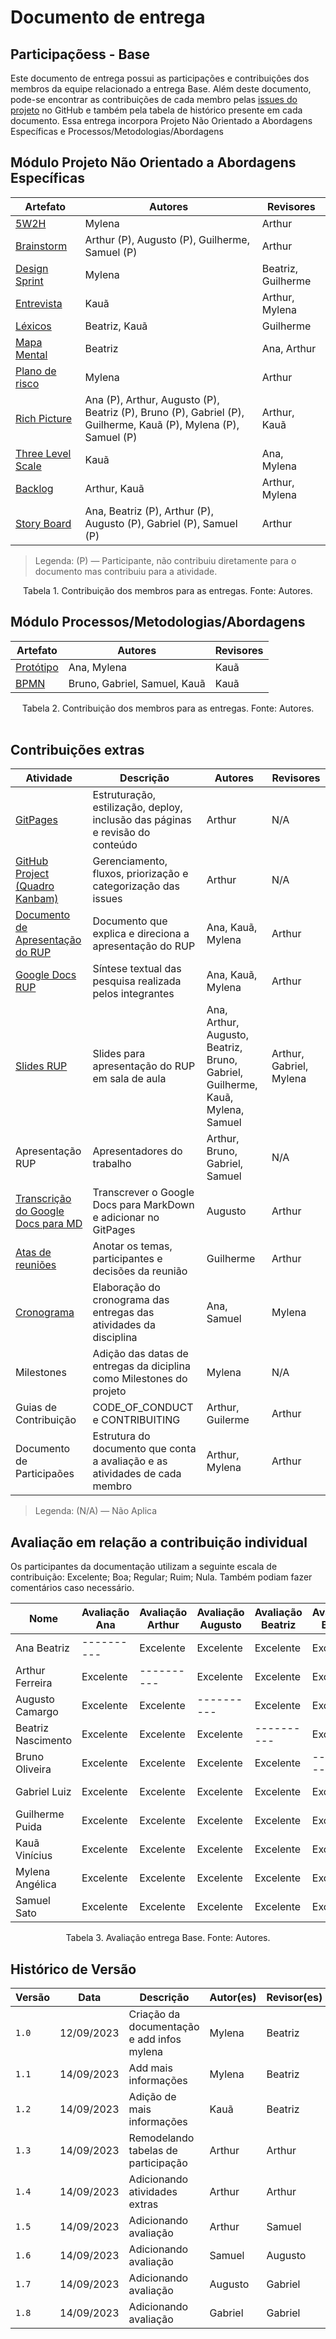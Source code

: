 # Documento de entrega
## Participaçõess - Base

Este documento de entrega possui as participações e contribuiçôes dos membros da equipe relacionado a entrega Base. Além deste documento, pode-se encontrar as contribuições de cada membro pelas [issues do projeto](https://github.com/UnBArqDsw2023-2/2023.2_G1_ProjetoAmazon/issues) no GitHub e também pela tabela de histórico presente em cada documento.
Essa entrega incorpora Projeto Não Orientado a Abordagens Específicas e Processos/Metodologias/Abordagens

## Módulo Projeto Não Orientado a Abordagens Específicas
                                                                                                                                                                                                             

| Artefato                                    | Autores                                                                                                        | Revisores          |
| ------------------------------------------- | -------------------------------------------------------------------------------------------------------------- | ------------------ |
| [ 5W2H              ](./5W2H.md)            | Mylena                                                                                                         | Arthur             |
| [ Brainstorm        ](./Brainstorm.md)      | Arthur (P), Augusto (P), Guilherme, Samuel (P)                                                                 | Arthur             |
| [ Design Sprint     ](./DesignSprint.md)    | Mylena                                                                                                         | Beatriz, Guilherme |
| [ Entrevista        ](./Entrevista.md)      | Kauã                                                                                                           | Arthur, Mylena     |
| [ Léxicos           ](./Lexicos.md)         | Beatriz, Kauã                                                                                                  | Guilherme          |
| [ Mapa Mental       ](./MapaMental.md)      | Beatriz                                                                                                        | Ana, Arthur        |
| [ Plano de risco    ](./PlanoDeRisco.md)    | Mylena                                                                                                         | Arthur             |
| [ Rich Picture      ](./RichPicture.md)     | Ana (P), Arthur, Augusto (P), Beatriz (P), Bruno (P), Gabriel (P), Guilherme, Kauã (P), Mylena (P), Samuel (P) | Arthur, Kauã       |
| [ Three Level Scale ](./ThreeLevelScale.md) | Kauã                                                                                                           | Ana, Mylena        |
| [ Backlog           ](./Backlog.md)         | Arthur, Kauã                                                                                                   | Arthur, Mylena     |
| [ Story Board       ](./StoryBoard.md)      | Ana, Beatriz (P), Arthur (P), Augusto (P), Gabriel (P), Samuel (P)                                             | Arthur             |


> Legenda: (P) — Participante, não contribuiu diretamente para o documento mas contribuiu para a atividade.

<div style="text-align: center"> Tabela 1. Contribuição dos membros para as entregas. Fonte: Autores.</div>

## Módulo Processos/Metodologias/Abordagens

| Artefato                      | Autores                      | Revisores |
| ----------------------------- | ---------------------------- | --------- |
| [ Protótipo ](./Prototipo.md) | Ana, Mylena                  | Kauã      |
| [ BPMN      ](./BPMN.md)      | Bruno, Gabriel, Samuel, Kauã | Kauã      |


<div style="text-align: center"> Tabela 2. Contribuição dos membros para as entregas. Fonte: Autores.</div>

<br>

## Contribuições extras


| Atividade                                                                                               | Descrição                                                                     | Autores                                                                        | Revisores               |
| ------------------------------------------------------------------------------------------------------- | ----------------------------------------------------------------------------- | ------------------------------------------------------------------------------ | ----------------------- |
| [GitPages](https://unbarqdsw2023-2.github.io/2023.2_G1_ProjetoAmazon/#/)                                | Estruturação, estilização, deploy, inclusão das páginas e revisão do conteúdo | Arthur                                                                         | N/A                     |
| [GitHub Project (Quadro Kanbam)](https://github.com/orgs/UnBArqDsw2023-2/projects/2)                    | Gerenciamento, fluxos, priorização e categorização das issues                 | Arthur                                                                         | N/A                     |
| [Documento de Apresentação do RUP]()                                                                    | Documento que explica e direciona a apresentação do RUP                       | Ana, Kauã, Mylena                                                              | Arthur                  |
| [Google Docs RUP](https://docs.google.com/document/d/1JKrZK77hXOA8olZkNdqgG7gZljvmrLTrt8K7ScQ5tcs/edit) | Síntese textual das pesquisa realizada pelos integrantes                      | Ana, Kauã, Mylena                                                              | Arthur                  |
| [Slides RUP](https://docs.google.com/presentation/d/1bJQFMV55_rknSizGZXFFOeizraJ5JTLCCiHJI_PCbts/edit#) | Slides para apresentação do RUP em sala de aula                               | Ana, Arthur, Augusto, Beatriz, Bruno, Gabriel, Guilherme, Kauã, Mylena, Samuel | Arthur, Gabriel, Mylena |
| Apresentação RUP                                                                                        | Apresentadores do trabalho                                                    | Arthur, Bruno, Gabriel, Samuel                                                 | N/A                     |
| [Transcrição do Google Docs para MD](./SinteseDoConteudo.md)                                            | Transcrever o Google Docs para MarkDown e adicionar no GitPages               | Augusto                                                                        | Arthur                  |
| [Atas de reuniões](../reunioes.md)                                                                      | Anotar os temas, participantes e decisões da reunião                          | Guilherme                                                                      | Arthur                  |
| [Cronograma](../cronograma.md)                                                                          | Elaboração do cronograma das entregas das atividades da disciplina            | Ana, Samuel                                                                    | Mylena                  |
| Milestones                                                                                              | Adição das datas de entregas da diciplina como Milestones do projeto          | Mylena                                                                         | N/A                     |
| Guias de Contribuição                                                                                   | CODE_OF_CONDUCT e CONTRIBUITING                                               | Arthur, Guilerme                                                               | Arthur                  |
| Documento de Participaões                                                                               | Estrutura do documento que conta a avaliação e as atividades de cada membro   | Arthur, Mylena                                                                 | Arthur                  |

> Legenda: (N/A) — Não Aplica

## Avaliação em relação a contribuição individual
Os participantes da documentação utilizam a seguinte escala de contribuição: Excelente; Boa; Regular; Ruim; Nula. 
Também podiam fazer comentários caso necessário.

| Nome               | Avaliação Ana | Avaliação Arthur | Avaliação Augusto | Avaliação Beatriz | Avaliação Bruno | Avaliação Gabriel | Avaliação Guilherme | Avaliação Kauã | Avaliação Mylena | Avaliação Samuel |
| ------------------ | ------------- | ---------------- | ----------------- | ----------------- | --------------- | ----------------- | ------------------- | -------------- | ---------------- | ---------------- |
| Ana Beatriz        | ----------    | Excelente        | Excelente         | Excelente         | Excelente       | Excelente         | Excelente           | Excelente      | Excelente        | Excelente        |
| Arthur Ferreira    | Excelente     | ----------       | Excelente         | Excelente         | Excelente       | Excelente         | Excelente           | Excelente      | Excelente        | Excelente        |
| Augusto Camargo    | Excelente     | Excelente        | ----------        | Excelente         | Excelente       | Excelente         | Excelente           | Excelente      | Excelente        | Excelente        |
| Beatriz Nascimento | Excelente     | Excelente        | Excelente         | ----------        | Excelente       | Excelente         | Excelente           | Excelente      | Excelente        | Excelente        |
| Bruno Oliveira     | Excelente     | Excelente        | Excelente         | Excelente         | ----------      | Excelente         | Excelente           | Excelente      | Excelente        | Excelente        |
| Gabriel Luiz       | Excelente     | Excelente        | Excelente         | Excelente         | Excelente       | ----------        | Excelente           | Excelente      | Excelente        | Excelente        |
| Guilherme Puida    | Excelente     | Excelente        | Excelente         | Excelente         | Excelente       | Excelente         | ----------          | Excelente      | Excelente        | Excelente        |
| Kauã Vinícius      | Excelente     | Excelente        | Excelente         | Excelente         | Excelente       | Excelente         | Excelente           | ----------     | Excelente        | Excelente        |
| Mylena Angélica    | Excelente     | Excelente        | Excelente         | Excelente         | Excelente       | Excelente         | Excelente           | Excelente      | ----------       | Excelente        |
| Samuel Sato        | Excelente     | Excelente        | Excelente         | Excelente         | Excelente       | Excelente         | Excelente           | Excelente      | Excelente        | ----------       |

<div style="text-align: center"> Tabela 3. Avaliação entrega Base. Fonte: Autores.</div>


## Histórico de Versão

| Versão | Data       | Descrição                                  | Autor(es) | Revisor(es) |
| ------ | ---------- | ------------------------------------------ | --------- | ----------- |
| `1.0`  | 12/09/2023 | Criação da documentação e add infos mylena | Mylena    | Beatriz     |
| `1.1`  | 14/09/2023 | Add mais informações                       | Mylena    | Beatriz     |
| `1.2`  | 14/09/2023 | Adição de mais informações                 | Kauã      | Beatriz     |
| `1.3`  | 14/09/2023 | Remodelando tabelas de participação        | Arthur    | Arthur      |
| `1.4`  | 14/09/2023 | Adicionando atividades extras              | Arthur    | Arthur      |
| `1.5`  | 14/09/2023 | Adicionando avaliação                      | Arthur    | Samuel      |
| `1.6`  | 14/09/2023 | Adicionando avaliação                      | Samuel    | Augusto     |
| `1.7`  | 14/09/2023 | Adicionando avaliação                      | Augusto   | Gabriel     |
| `1.8`  | 14/09/2023 | Adicionando avaliação                      | Gabriel   | Gabriel     |
